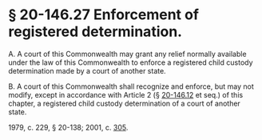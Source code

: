 # § 20-146.27 Enforcement of registered determination.

<p>A. A court of this Commonwealth may grant any relief normally available under the law of this Commonwealth to enforce a registered child custody determination made by a court of another state.</p><p>B. A court of this Commonwealth shall recognize and enforce, but may not modify, except in accordance with Article 2 (§ <a href='http://law.lis.virginia.gov/vacode/20-146.12/'>20-146.12</a> et seq.) of this chapter, a registered child custody determination of a court of another state.</p><p>1979, c. 229, § 20-138; 2001, c. <a href='http://lis.virginia.gov/cgi-bin/legp604.exe?011+ful+CHAP0305'>305</a>.</p>